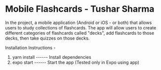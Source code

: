 # Mobile Flashcards - Tushar Sharma

In the project, a mobile application (Android or iOS - or both) that allows users to study collections of flashcards. The app will allow users to create different categories of flashcards called "decks", add flashcards to those decks, then take quizzes on those decks.


Installation Instructions - 
1) yarn install  ------ Install dependencies
2) expo start    ------ Start the app (Tested only in Expo using app)